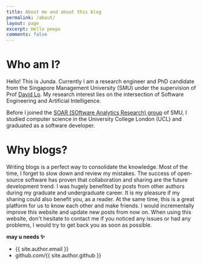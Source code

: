 ```yaml
---
title: About me and about this blog
permalink: /about/
layout: page
excerpt: Hello peeps
comments: false
---
```


# Who am I?

Hello! This is Junda. Currently I am a research engineer and PhD candidate from the Singapore Management University (SMU) under the supervision of Prof [David Lo](http://www.mysmu.edu/faculty/davidlo/#:~:text=David%20Lo%20is%20a%20Professor,Analytics%20Research%20(SOAR)%20group.). My research interest lies on the intersection of Software Engineering and Artificial Intelligence.

Before I joined the [SOAR (SOftware Analytics Research) group](https://soarsmu.github.io/) of SMU, I studied computer science in the University College London (UCL) and graduated as a software developer.

<!-- Living in China, and lived in UK for nine years, now looking forward to new challenges. -->

<!-- # What is this website about?

I created this website as my personal blog for hosting my posts and thoughts. Since 21 Oct 2020, I will gradually
move my notes from [Notion](https://www.notion.so/) workspace to here.

The site is built with Jekyll and powered by Github pages. Klisé is minimalist Jekyll theme, for more information visit
Klisé theme at <a href="https://github.com/piharpi/jekyll-klise" target="_blank" rel="noopener">@github</a>.
You can [report](http://github.com/piharpi/jekyll-klise/issues/new) if there is an broken link(s) or somethings else. Notion is another tool that I would highly recommend for promoting productivity.


**Building a static website with Jekyll is nice and simple!**

Jekyll is largely adopted by Github and it triggers the trend of the static web development. With Jekyll, developers can build static websites in minutes, decorate it with a wide variety of themes and write blog posts in markdown. -->

# Why blogs?

Writing blogs is a perfect way to consolidate the knowledge. Most of the time, I forget to slow down and review my mistakes. The success of open-source software has proven that collaboration and sharing are the future development trend. I was hugely benefited by posts from other authors during my graduate and undergraduate career. It is my pleasure if my sharing could also benefit you, as a reader. At the same time, this is a great platform for us to know each other and make friends. I would incrementally improve this website and update new posts from now on. When using this website, don't hesitate to contact me if you noticed any issues or had any problems, I would try to get back you as soon as possible.

**may u needs ✨**

- {{ site.author.email }}
- github.com/{{ site.author.github }}
